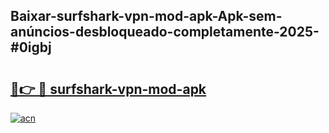 ## Baixar-surfshark-vpn-mod-apk-Apk-sem-anúncios-desbloqueado-completamente-2025-#0igbj

# <h2><a href="https://ainizakaria.my?title=surfshark-vpn-mod-apk&ref=20M">🔗👉 🔴 surfshark-vpn-mod-apk</a></h2>

[![acn](https://github.com/user-attachments/assets/0f9c940e-d8b0-45ae-aac7-cd30a18b3e1c)](https://ainizakaria.my?title=surfshark-vpn-mod-apk&ref=20M)

